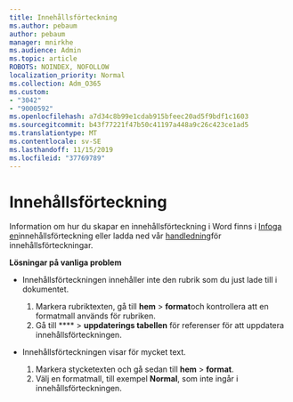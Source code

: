 ```yaml
---
title: Innehållsförteckning
ms.author: pebaum
author: pebaum
manager: mnirkhe
ms.audience: Admin
ms.topic: article
ROBOTS: NOINDEX, NOFOLLOW
localization_priority: Normal
ms.collection: Adm_O365
ms.custom:
- "3042"
- "9000592"
ms.openlocfilehash: a7d34c8b99e1cdab915bfeec20ad5f9bdf1c1603
ms.sourcegitcommit: b43f77221f47b50c41197a448a9c26c423ce1ad5
ms.translationtype: MT
ms.contentlocale: sv-SE
ms.lasthandoff: 11/15/2019
ms.locfileid: "37769789"
---
```

# <a name="table-of-contents"></a>Innehållsförteckning

Information om hur du skapar en innehållsförteckning i Word finns i [Infoga en](https://support.office.com/article/882e8564-0edb-435e-84b5-1d8552ccf0c0)innehållsförteckning eller ladda ned vår [handledning](https://go.microsoft.com/fwlink/?linkid=2065106)för innehållsförteckningar.

**Lösningar på vanliga problem**

- Innehållsförteckningen innehåller inte den rubrik som du just lade till i dokumentet.
  1. Markera rubriktexten, gå till **hem** > **format**och kontrollera att en formatmall används för rubriken.
  2. Gå till **** > **uppdaterings tabellen** för referenser för att uppdatera innehållsförteckningen.

- Innehållsförteckningen visar för mycket text. 
  1. Markera stycketexten och gå sedan till **hem** > **format**.
  2. Välj en formatmall, till exempel **Normal**, som inte ingår i innehållsförteckningen.